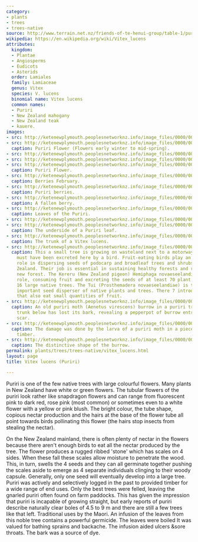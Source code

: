 ```yaml
---
category:
- plants
- trees
- trees-native
source: http://www.terrain.net.nz/friends-of-te-henui-group/table-1/puriri.html
wikipedia: https://en.wikipedia.org/wiki/Vitex_lucens
attributes:
  kingdom:
  - Plantae
  - Angiosperms
  - Eudicots
  - Asterids
  order: Lamiales
  family: Lamiaceae
  genus: Vitex
  species: V. lucens
  binomial name: Vitex lucens
  common names:
  - Puriri
  - New Zealand mahogany
  - New Zealand teak
  - kauere.
images:
- src: http://ketenewplymouth.peoplesnetworknz.info/image_files/0000/0000/3218/puriri__vitex_lucens.JPG
- src: http://ketenewplymouth.peoplesnetworknz.info/image_files/0000/0007/8594/Vitex_lucens__Puriri_.JPG
  caption: Puriri Flower (Flowers early winter to mid-spring).
- src: http://ketenewplymouth.peoplesnetworknz.info/image_files/0000/0001/1544/Flower_of_Vitex_lucens__Puriri-2.JPG
- src: http://ketenewplymouth.peoplesnetworknz.info/image_files/0000/0001/1539/Flower_of_Vitex_lucens__Puriri-1.JPG
- src: http://ketenewplymouth.peoplesnetworknz.info/image_files/0000/0001/1244/Vitex_lucens___Puriri_leaves_and_flowers-1.JPG
  caption: Puriri Flower.
- src: http://ketenewplymouth.peoplesnetworknz.info/image_files/0000/0007/0189/Vitex_lucens__Puriri_tree_berries.JPG
  caption: Berries February.
- src: http://ketenewplymouth.peoplesnetworknz.info/image_files/0000/0001/3929/Vitex_lucens_fruit__Puriri-2.JPG
  caption: Puriri berries.
- src: http://ketenewplymouth.peoplesnetworknz.info/image_files/0000/0002/6724/Puriri_fruit__Vitex_lucens_.JPG
  caption: A fallen berry.
- src: http://ketenewplymouth.peoplesnetworknz.info/image_files/0000/0002/3574/Leaves_on_young_Puriri__Vitex_lucens-1.JPG
  caption: Leaves of the Puriri.
- src: http://ketenewplymouth.peoplesnetworknz.info/image_files/0000/0001/1549/Leaves_of_Vitex_lucens__Puriri.JPG
- src: http://ketenewplymouth.peoplesnetworknz.info/image_files/0000/0002/3579/Puriri__Vitex_lucens-4.JPG
  caption: The underside of a Puriri leaf.
- src: http://ketenewplymouth.peoplesnetworknz.info/image_files/0000/0003/7379/Vitex_lucens_trunk__Puriri_-001.JPG
  caption: The trunk of a Vitex lucens.
- src: http://ketenewplymouth.peoplesnetworknz.info/image_files/0000/0010/7978/Vitex_lucens___Puriri-002.JPG
  caption: This a small tree is growing on wasteland next to a motorway. The seed
    must have been excreted here by a bird. Fruit-eating birds play an important ecological
    role in dispersing seeds of podocarp and broadleaf trees and shrubs here in New
    Zealand. Their job is essential in sustaining healthy forests and regenerating
    new forest. The Kereru (New Zealand pigeon) Hemiphaga novaeseelandiae play a key
    role, consuming fruit and excreting the seeds of at least 70 plant species, including
    16 large native trees. The Tui (Prosthemadera novaeseelandiae) is the second most
    important seed disperser of native plants and trees. There 7 introduced bird species
    that also eat small quantities of fruit.
- src: http://ketenewplymouth.peoplesnetworknz.info/image_files/0000/0002/4434/Pruri_moth_hole__Aenetus_virescens_moth.JPG
  caption: An old puriri moth (Aenetus virescens) burrow in a puriri tree trunk. The
    trunk below has lost its bark, revealing a pepperpot of burrow entrances and feeding
    scar.
- src: http://ketenewplymouth.peoplesnetworknz.info/image_files/0000/0007/2149/Puriri_caterpillar_holes.JPG
  caption: The damage was done by the larva of a puriri moth in a piece of puriri
    timber.
- src: http://ketenewplymouth.peoplesnetworknz.info/image_files/0000/0007/2144/Puriri_caterpillar_holes-001.JPG
  caption: The distinctive shape of the burrow.
permalink: plants/trees/trees-native/vitex_lucens.html
layout: page
title: Vitex lucens (Puriri)

---
```

Puriri is one of the few native trees with large colourful flowers. Many plants in New Zealand have white or green flowers. The tubular flowers of the puriri look rather like snapdragon flowers and can range from fluorescent pink to dark red, rose pink (most common) or sometimes even to a white flower with a yellow or pink blush. The bright colour, the tube shape, copious nectar production and the hairs at the base of the flower tube all point towards birds pollinating this flower (the hairs stop insects from stealing the nectar).

On the New Zealand mainland, there is often plenty of nectar in the flowers because there aren't enough birds to eat all the nectar produced by the tree. 
The flower produces a rugged ribbed 'stone' which has scales on 4 sides. When these fall these scales allow moisture to penetrate the wood. This, in turn, swells the 4 seeds and they can all germinate together pushing the scales aside to emerge as 4 separate individuals clinging to their woody capsule. Generally, only one seed will eventually develop into a large tree.
Puriri was actively and selectively logged in the past to provided timber for a wide range of end uses. Only the best trees were felled, leaving the gnarled puriri often found on farm paddocks. This has given the impression that puriri is incapable of growing straight, but early reports of puriri describe naturally clear boles of 4.5 to 9 m and there are still a few trees like that left.
Traditional uses by the Maori.
An infusion of the leaves from this noble tree contains a powerful germicide. The leaves were boiled It was valued for bathing sprains and backache. The infusion aided ulcers &amp;sore throats. The bark was a source of dye.
